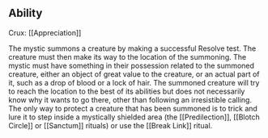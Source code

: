## Ability
Crux: [[Appreciation]]

The mystic summons a creature by making a successful Resolve test. The creature must then make its way to the location of the summoning. The mystic must have something in their possession related to the summoned creature, either an object of great value to the creature, or an actual part of it, such as a drop of blood or a lock of hair. The summoned creature will try to reach the location to the best of its abilities but does not necessarily know why it wants to go there, other than following an irresistible calling. The only way to protect a creature that has been summoned is to trick and lure it to step inside a mystically shielded area (the [[Predilection]], [[Blotch Circle]] or [[Sanctum]] rituals) or use the [[Break Link]] ritual.